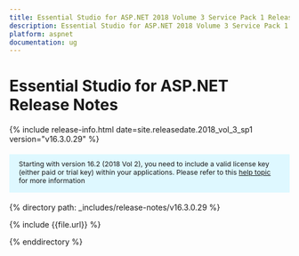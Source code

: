 ```yaml
---
title: Essential Studio for ASP.NET 2018 Volume 3 Service Pack 1 Release Notes 
description: Essential Studio for ASP.NET 2018 Volume 3 Service Pack 1 Release Notes 
platform: aspnet
documentation: ug
---
```


# Essential Studio for ASP.NET Release Notes 

{% include release-info.html date=site.releasedate.2018_vol_3_sp1  version="v16.3.0.29" %} 

<style>
#license {
    font-size: .88em!important;
margin-top: 1.5em;     margin-bottom: 1.5em;
    background-color: #def8ff;
    padding: 10px 17px 14px;
}
</style>

<div id="license">
Starting with version 16.2 (2018 Vol 2), you need to include a valid license key (either paid or trial key) within your applications. 
Please refer to this <a href="/common/essential-studio/licensing/license-key">help topic</a> for more information 
</div>


{% directory path: _includes/release-notes/v16.3.0.29 %}

{% include {{file.url}} %}

{% enddirectory %}